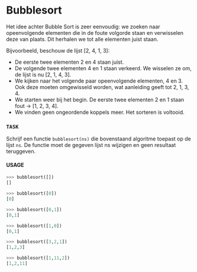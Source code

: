 # Bubblesort

Het idee achter Bubble Sort is zeer eenvoudig: we zoeken naar opeenvolgende elementen die in de foute volgorde staan en verwisselen deze van plaats. Dit herhalen we tot alle elementen juist staan.

Bijvoorbeeld, beschouw de lijst [2, 4, 1, 3]:

* De eerste twee elementen 2 en 4 staan juist.
* De volgende twee elementen 4 en 1 staan verkeerd. We wisselen ze om, de lijst is nu [2, 1, 4, 3].
* We kijken naar het volgende paar opeenvolgende elementen, 4 en 3. Ook deze moeten omgewisseld worden, wat aanleiding geeft tot 2, 1, 3, 4.
* We starten weer bij het begin. De eerste twee elementen 2 en 1 staan fout → [1, 2, 3, 4].
* We vinden geen ongeordende koppels meer. Het sorteren is voltooid.

### `TASK`
Schrijf een functie `bubblesort(ns)` die bovenstaand algoritme toepast op de lijst `ns`. De functie moet de gegeven lijst ns wijzigen en geen resultaat teruggeven.


#### USAGE

```python
>>> bubblesort([])
[]

>>> bubblesort([0])
[0]

>>> bubblesort([0,1])
[0,1]

>>> bubblesort([1,0])
[0,1]

>>> bubblesort([3,2,1])
[1,2,3]

>>> bubblesort([1,11,2])
[1,2,11]
```

